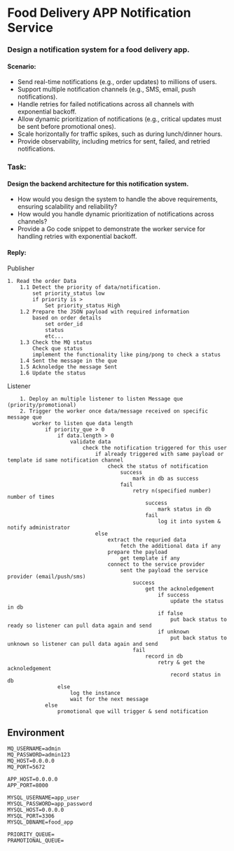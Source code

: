 # Food Delivery APP Notification Service

### Design a notification system for a food delivery app.

#### Scenario:
- Send real-time notifications (e.g., order updates) to millions of users.
- Support multiple notification channels (e.g., SMS, email, push notifications).
- Handle retries for failed notifications across all channels with exponential backoff.
- Allow dynamic prioritization of notifications (e.g., critical updates must be sent before promotional ones).
- Scale horizontally for traffic spikes, such as during lunch/dinner hours.
- Provide observability, including metrics for sent, failed, and retried notifications.

### Task:

#### Design the backend architecture for this notification system.

- How would you design the system to handle the above requirements, ensuring scalability and reliability?
- How would you handle dynamic prioritization of notifications across channels?
- Provide a Go code snippet to demonstrate the worker service for handling retries with exponential backoff.

#### Reply:

Publisher
```
1. Read the order Data
    1.1 Detect the priority of data/notification.
        set priority_status low
        if priority is >
            Set priority_status High
    1.2 Prepare the JSON payload with required information
        based on order details
            set order_id
            status
            etc...
    1.3 Check the MQ status
        Check que status
        implement the functionality like ping/pong to check a status
    1.4 Sent the message in the que
    1.5 Acknoledge the message Sent
    1.6 Update the status
```

Listener

```
    1. Deploy an multiple listener to listen Message que (priority/promotional)
    2. Trigger the worker once data/message received on specific message que
        worker to listen que data length
            if priority_que > 0
                if data.length > 0
                    validate data
                        check the notification triggered for this user
                            if already triggered with same payload or template id same notification channel
                                check the status of notification
                                    success
                                        mark in db as success
                                    fail
                                        retry n(specified number) number of times
                                            success
                                                mark status in db
                                            fail
                                                log it into system & notify administrator                                            
                            else
                                extract the requried data
                                    fetch the additional data if any
                                prepare the payload
                                    get template if any
                                connect to the service provider
                                    sent the payload the service provider (email/push/sms)
                                        success
                                            get the acknoledgement
                                                if success
                                                    update the status in db
                                                if false
                                                    put back status to ready so listener can pull data again and send
                                                if unknown
                                                    put back status to unknown so listener can pull data again and send
                                        fail
                                            record in db
                                                retry & get the acknoledgement
                                                    record status in db
                else
                    log the instance
                    wait for the next message
            else
                promotional que will trigger & send notification
```

## Environment

```
MQ_USERNAME=admin
MQ_PASSWORD=admin123
MQ_HOST=0.0.0.0
MQ_PORT=5672

APP_HOST=0.0.0.0
APP_PORT=8000

MYSQL_USERNAME=app_user
MYSQL_PASSWORD=app_password
MYSQL_HOST=0.0.0.0
MYSQL_PORT=3306
MYSQL_DBNAME=food_app

PRIORITY_QUEUE=
PRAMOTIONAL_QUEUE=
```